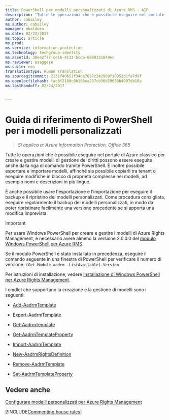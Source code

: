 ```yaml
---
title: PowerShell per modelli personalizzati di Azure RMS - AIP
description: "Tutte le operazioni che è possibile eseguire nel portale di Azure classico per creare e gestire modelli di gestione dei diritti possono essere eseguite anche dalla riga di comando tramite PowerShell. È inoltre possibile esportare e importare modelli, affinché sia possibile copiarli tra tenant o eseguire modifiche in blocco di proprietà complesse nei modelli, ad esempio nomi e descrizioni in più lingue."
author: cabailey
ms.author: cabailey
manager: mbaldwin
ms.date: 02/23/2017
ms.topic: article
ms.prod: 
ms.service: information-protection
ms.technology: techgroup-identity
ms.assetid: 30ee2f77-ce16-4113-bcda-6089131849ec
ms.reviewer: esaggese
ms.suite: ems
translationtype: Human Translation
ms.sourcegitcommit: 2131f40b51f34de7637c242909f10952b1fa7d9f
ms.openlocfilehash: fac6f2180c8b108ea237cb36d29058b4907db18a
ms.lasthandoff: 02/24/2017


---
```




# <a name="powershell-reference-for-custom-templates"></a>Guida di riferimento di PowerShell per i modelli personalizzati

>*Si applica a: Azure Information Protection, Office 365*

Tutte le operazioni che è possibile eseguire nel portale di Azure classico per creare e gestire modelli di gestione dei diritti possono essere eseguite anche dalla riga di comando tramite PowerShell. È inoltre possibile esportare e importare modelli, affinché sia possibile copiarli tra tenant o eseguire modifiche in blocco di proprietà complesse nei modelli, ad esempio nomi e descrizioni in più lingue.

È anche possibile usare l'esportazione e l'importazione per eseguire il backup e il ripristino dei modelli personalizzati. Come procedura consigliata, eseguire regolarmente il backup dei modelli personalizzati, in modo da poter ripristinare facilmente una versione precedente se si apporta una modifica imprevista.

> [!IMPORTANT]
> Per usare Windows PowerShell per creare e gestire i modelli di Azure Rights Management, è necessario avere almeno la versione 2.0.0.0 del [modulo Windows PowerShell per Azure RMS](http://go.microsoft.com/fwlink/?LinkId=257721).
> 
> Se il modulo PowerShell è stato installato in precedenza, eseguire il comando seguente in una finestra di PowerShell per verificare il numero di versione: `(Get-Module aadrm -ListAvailable).Version`

Per istruzioni di installazione, vedere [Installazione di Windows PowerShell per Azure Rights Management](install-powershell.md).

I cmdlet che supportano la creazione e la gestione di modelli sono i seguenti:

-   [Add-AadrmTemplate](https://msdn.microsoft.com/library/azure/dn727075.aspx)

-   [Export-AadrmTemplate](https://msdn.microsoft.com/library/azure/dn727078.aspx)

-   [Get-AadrmTemplate](https://msdn.microsoft.com/library/azure/dn727079.aspx)

-   [Get-AadrmTemplateProperty](https://msdn.microsoft.com/library/azure/dn727081.aspx)

-   [Import-AadrmTemplate](https://msdn.microsoft.com/library/azure/dn727077.aspx)

-   [New-AadrmRightsDefinition](https://msdn.microsoft.com/library/azure/dn727080.aspx)

-   [Remove-AadrmTemplate](https://msdn.microsoft.com/library/azure/dn727082.aspx)

-   [Set-AadrmTemplateProperty](https://msdn.microsoft.com/library/azure/dn727076.aspx)



## <a name="see-also"></a>Vedere anche
[Configurare modelli personalizzati per Azure Rights Management](configure-custom-templates.md)

[!INCLUDE[Commenting house rules](../includes/houserules.md)]
